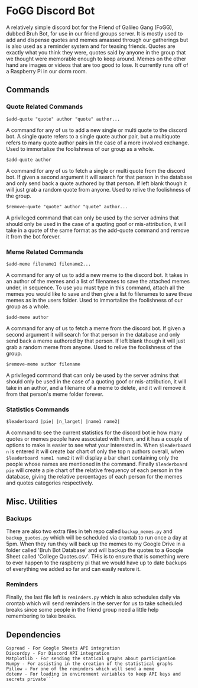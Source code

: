 # FoGG Discord Bot

A relatively simple discord bot for the Friend of Galileo Gang (FoGG), dubbed Bruh Bot, for use in our friend groups 
server. It is mostly used to add and dispense quotes and memes amassed through our gatherings but is also used as a reminder
system and for teasing friends. Quotes are exactly what you think they were, quotes said by anyone in the group that we 
thought were memorable enough to keep around. Memes on the other hand are images or videos that are too good to lose.
It currently runs off of a Raspberry Pi in our dorm room.

## Commands

### Quote Related Commands

``$add-quote "quote" author "quote" author...``

A command for any of us to add a new single or multi quote to the discord bot. A single quote refers to
a single quote author pair, but a multiquote refers to many quote author pairs in the case of a more
involved exchange. Used to immortalize the foolishness of our group as a whole.

``$add-quote author``

A command for any of us to fetch a single or multi quote from the discord bot. If given a second argument
it will search for that person in the database and only send back a quote authored by that person. If left
blank though it will just grab a random quote from anyone. Used to relive the foolishness of the group.

``$remove-quote "quote" author "quote" author...``

A privileged command that can only be used by the server admins that should only be used in the case of
a quoting goof or mis-attribution, it will take in a quote of the same format as the add-quote command
and remove it from the bot forever.

### Meme Related Commands

``$add-meme filename1 filename2...``

A command for any of us to add a new meme to the discord bot. It takes in an author of the memes and a list
of filenames to save the attached memes under, in sequence. To use you must type in this command, attach
all the memes you would like to save and then give a list fo filenames to save these memes as in the users 
folder. Used to immortalize the foolishness of our group as a whole.

``$add-meme author``

A command for any of us to fetch a meme from the discord bot. If given a second argument
it will search for that person in the database and only send back a meme authored by that person. If left
blank though it will just grab a random meme from anyone. Used to relive the foolishness of the group.

``$remove-meme author filename``

A privileged command that can only be used by the server admins that should only be used in the case of
a quoting goof or mis-attribution, it will take in an author, and a filename of a meme to delete, and it 
will remove it from that person's meme folder forever.

### Statistics Commands

``$leaderboard |pie| |n_larget| |name1 name2|``

A command to see the current statistics for the discord bot ie how many quotes or memes people have associated
with them, and it has a couple of options to make is easier to see what your interested in. When ``$leaderboard n``
is entered it will create bar chart of only the top n authors overall, when ``$leaderboard name1 name2`` it will display
a bar chart containing only the people whose names are mentioned in the command. Finally ``$leaderboard pie``
will create a pie chart of the relative frequency of each person in the database, giving the relative percentages
of each person for the memes and quotes categories respectively.

## Misc. Utilities

### Backups 

There are also two extra files in teh repo called ``backup_memes.py`` and ``backup_quotes.py`` which will
be scheduled via crontab to run once a day at 5pm. When they run they will back up the memes to my Google
Drive in a folder called 'Bruh Bot Database' and will backup the quotes to a Google Sheet called 
'College Quotes.csv'. THis is to ensure that is something were to ever happen to the raspberry pi that 
we would have up to date backups of everything we added so far and can easily restore it.

### Reminders

Finally, the last file left is ``reminders.py`` which is also schedules daily via crontab which will send 
reminders in the server for us to take scheduled breaks since some people in the friend group need a little
help remembering to take breaks.

## Dependencies

```Pydrive 2 - For Google Drive API integration 
Gspread - For Google Sheets API integration
Discordpy - For Discord API integration
Matplotlib - For sending the statical graphs about participation
Numpy - For assisting in the creation of the statistical graphs
Pillow - For one of the reminders which will send a meme
dotenv - For loading in environment variables to keep API keys and secrets private```
